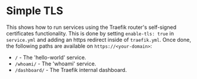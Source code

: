 # Simple TLS
This shows how to run services using the Traefik router's self-signed
certificates functionality.  This is done by setting `enable-tls: true` in
`service.yml` and adding an https redirect inside of `traefik.yml`.  Once done,
the following paths are available on `https://<your-domain>`:

* `/` - The 'hello-world' service.
* `/whoami/` - The 'whoami' service.
* `/dashboard/` - The Traefik internal dashboard.
